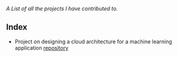 *A List of all the projects I have contributed to.*

## Index
- Project on designing a cloud architecture for a machine learning application [repository](https://github.com/Dariorab/secure_cloud_computing_project)

